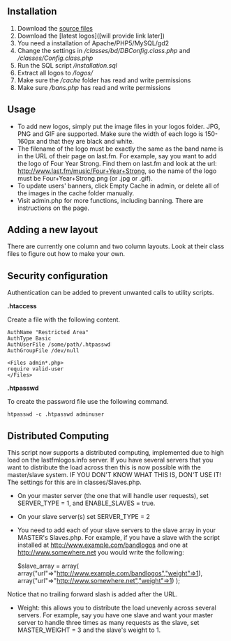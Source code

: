 ## Installation
1. Download the [source files](https://github.com/alexobviously/lastfmlogos)
2. Download the [latest logos]([will provide link later])
3. You need a installation of Apache/PHP5/MySQL/gd2
4. Change the settings in */classes/bd/DBConfig.class.php* and */classes/Config.class.php*
5. Run the SQL script */installation.sql*
6. Extract all logos to */logos/*
7. Make sure the */cache* folder has read and write permissions
8. Make sure */bans.php* has read and write permissions

## Usage
* To add new logos, simply put the image files in your logos folder. JPG, PNG and GIF are supported. Make sure the width of each logo is 150-160px and that they are black and white.
* The filename of the logo must be exactly the same as the band name is in the URL of their page on last.fm. For example, say you want to add the logo of Four Year Strong. Find them on last.fm and look at the url: http://www.last.fm/music/Four+Year+Strong, so the name of the logo must be Four+Year+Strong.png (or .jpg or .gif).
* To update users' banners, click Empty Cache in admin, or delete all of the images in the cache folder manually.
* Visit admin.php for more functions, including banning. There are instructions on the page.

## Adding a new layout
There are currently one column and two column layouts.
Look at their class files to figure out how to make your own.

## Security configuration

Authentication can be added to prevent unwanted calls to utility scripts.

**.htaccess**

Create a file with the following content.

    AuthName "Restricted Area" 
    AuthType Basic 
    AuthUserFile /some/path/.htpasswd 
    AuthGroupFile /dev/null 
    
    <Files admin*.php>
    require valid-user
    </Files>

**.htpasswd**

To create the password file use the following command.

    htpasswd -c .htpasswd adminuser

## Distributed Computing
This script now supports a distributed computing, implemented due to high load on the lastfmlogos.info server. If you have several servers that you want to distribute the load across then this is now possible with the master/slave system.
IF YOU DON'T KNOW WHAT THIS IS, DON'T USE IT!
The settings for this are in classes/Slaves.php. 
* On your master server (the one that will handle user requests), set SERVER_TYPE = 1, and ENABLE_SLAVES = true.
* On your slave server(s) set SERVER_TYPE = 2
* You need to add each of your slave servers to the slave array in your MASTER's Slaves.php. For example, if you have a slave with the script installed at http://www.example.com/bandlogos and one at http://www.somewhere.net you would write the following:

	$slave_array = array(
	array("url"=>"http://www.example.com/bandlogos","weight"=>1),
	array("url"=>"http://www.somewhere.net","weight"=>1)
	);

Notice that no trailing forward slash is added after the URL.
* Weight: this allows you to distribute the load unevenly across several servers. For example, say you have one slave and want your master server to handle three times as many requests as the slave, set MASTER_WEIGHT = 3 and the slave's weight to 1.